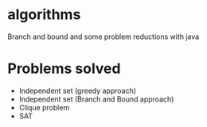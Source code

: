 # algorithms

Branch and bound and some problem reductions with java

# Problems solved

* Independent set (greedy approach)
* Independent set (Branch and Bound approach)
* Clique problem
* SAT

